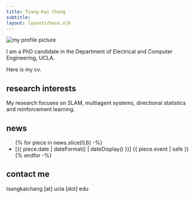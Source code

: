 ```yaml
---
title: Tsang-Kai Chang
subtitle: 
layout: layouts/base.njk
---
```


<div class="image-cropper">
    <img src="/images/profile-pic.jpeg" alt="my profile picture" class="profile-pic">
</div>


I am a PhD candidate in the Department of Electrical and Computer Engineering, UCLA.

Here is my cv.

## research interests

My research focuses on SLAM, multiagent systems, directional statistics and reinforcement learning.


<!--
<ul class="feature-icons">
    <li class="far fa-eye">SLAM</li>
    <li class="far fa-comments">reinforcement learning</li>
    <li class="far fa-map">navigation</li>    
    <li class="fas fa-kiwi-bird">localization in brains</li>
    <li class="fas fa-users">multirobot/multiagent systems</li>
</ul>
-->

## news

<ul class="listing">
    {% for piece in news.slice(0,6) -%}
    <li>
        [{{ piece.date  | dateFormat() | dateDisplay() }}] 
          {{ piece.event | safe }}
    </li>
    {% endfor -%}
</ul>


## contact me

tsangkaichang [at] ucla [dot] edu
